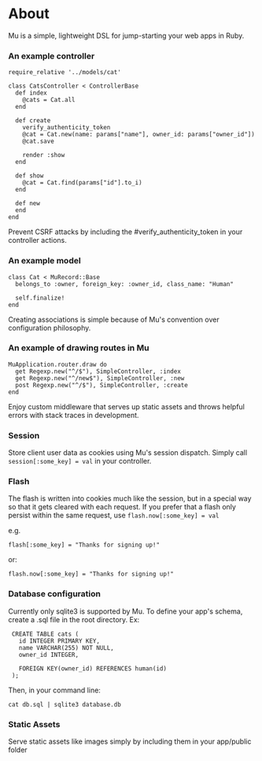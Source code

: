 # About

Mu is a simple, lightweight DSL for jump-starting your web apps in Ruby.

### An example controller
    require_relative '../models/cat'

    class CatsController < ControllerBase
      def index
        @cats = Cat.all
      end

      def create
        verify_authenticity_token
        @cat = Cat.new(name: params["name"], owner_id: params["owner_id"])
        @cat.save

        render :show
      end

      def show
        @cat = Cat.find(params["id"].to_i)
      end

      def new
      end
    end

Prevent CSRF attacks by including the #verify_authenticity_token in your controller actions.

### An example model
    class Cat < MuRecord::Base
      belongs_to :owner, foreign_key: :owner_id, class_name: "Human"

      self.finalize!
    end

Creating associations is simple because of Mu's convention over configuration philosophy.


### An example of drawing routes in Mu
    MuApplication.router.draw do
      get Regexp.new("^/$"), SimpleController, :index
      get Regexp.new("^/new$"), SimpleController, :new
      post Regexp.new("^/$"), SimpleController, :create
    end

Enjoy custom middleware that serves up static assets and throws helpful errors with stack traces in development.

### Session

Store client user data as cookies using Mu's session dispatch. Simply call `session[:some_key] = val` in your controller.

### Flash

The flash is written into cookies much like the session, but in a special way so that it gets cleared with each request. If you prefer that a flash only persist within the same request, use `flash.now[:some_key] = val`

e.g.

    flash[:some_key] = "Thanks for signing up!"

or:

    flash.now[:some_key] = "Thanks for signing up!"

### Database configuration

Currently only sqlite3 is supported by Mu. To define your app's schema, create a .sql file in the root directory. Ex:

     CREATE TABLE cats (
       id INTEGER PRIMARY KEY,
       name VARCHAR(255) NOT NULL,
       owner_id INTEGER,

       FOREIGN KEY(owner_id) REFERENCES human(id)
     );

Then, in your command line:

`cat db.sql | sqlite3 database.db`

### Static Assets

Serve static assets like images simply by including them in your app/public folder
